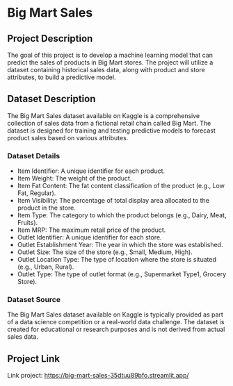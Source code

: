 # Big Mart Sales
## Project Description
The goal of this project is to develop a machine learning model that can predict the sales of products in Big Mart stores. The project will utilize a dataset containing historical sales data, along with product and store attributes, to build a predictive model.

## Dataset Description
The Big Mart Sales dataset available on Kaggle is a comprehensive collection of sales data from a fictional retail chain called Big Mart. The dataset is designed for training and testing predictive models to forecast product sales based on various attributes.
### Dataset Details
* Item Identifier: A unique identifier for each product.
* Item Weight: The weight of the product.
* Item Fat Content: The fat content classification of the product (e.g., Low Fat, Regular).
* Item Visibility: The percentage of total display area allocated to the product in the store.
* Item Type: The category to which the product belongs (e.g., Dairy, Meat, Fruits).
* Item MRP: The maximum retail price of the product.
* Outlet Identifier: A unique identifier for each store.
* Outlet Establishment Year: The year in which the store was established.
* Outlet Size: The size of the store (e.g., Small, Medium, High).
* Outlet Location Type: The type of location where the store is situated (e.g., Urban, Rural).
* Outlet Type: The type of outlet format (e.g., Supermarket Type1, Grocery Store).
### Dataset Source
The Big Mart Sales dataset available on Kaggle is typically provided as part of a data science competition or a real-world data challenge. The dataset is created for educational or research purposes and is not derived from actual sales data.

## Project Link
Link project: https://big-mart-sales-35dtuu89bfo.streamlit.app/
